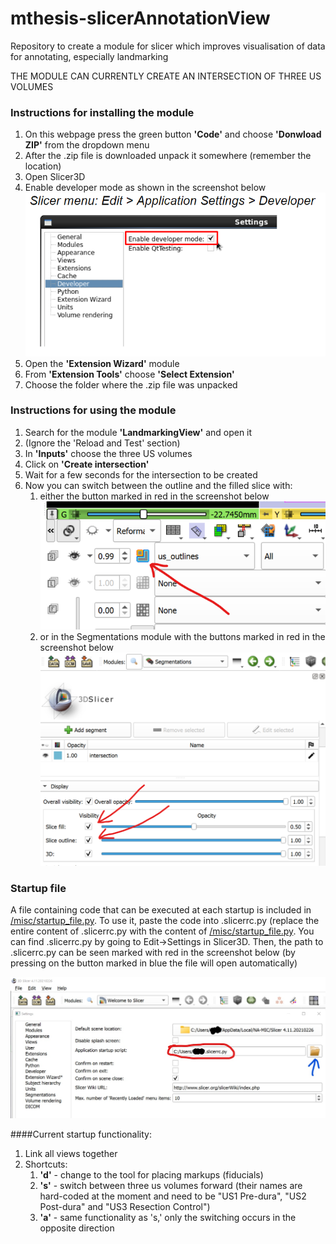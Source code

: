 # mthesis-slicerAnnotationView
Repository to create a module for slicer which improves visualisation of data for annotating, especially landmarking

THE MODULE CAN CURRENTLY CREATE AN INTERSECTION OF THREE US VOLUMES

### Instructions for installing the module
1. On this webpage press the green button **'Code'** and choose **'Donwload ZIP'** from the dropdown menu
2. After the .zip file is downloaded unpack it somewhere (remember the location)
3. Open Slicer3D
4. Enable developer mode as shown in the screenshot below
![Enabling develope mode](misc/enable_develope_mode.png)
5. Open the **'Extension Wizard'** module
6. From **'Extension Tools'** choose **'Select Extension'**
7. Choose the folder where the .zip file was unpacked


### Instructions for using the module
1. Search for the module **'LandmarkingView'** and open it
2. (Ignore the 'Reload and Test' section)
3. In **'Inputs'** choose the three US volumes
4. Click on **'Create intersection'**
5. Wait for a few seconds for the intersection to be created
6. Now you can switch between the outline and the filled slice with:
   1. either the button marked in red in the screenshot below
   ![Outline/fill button in views](misc/outline_button.png)
   2. or in the Segmentations module with the buttons marked in red in the screenshot below
   ![Outline/fill button in the Segmentation module](misc/outline_button_insegs.png)


### Startup file
A file containing code that can be executed at each startup is included in
[/misc/startup_file.py](./misc/startup_file.py). To use it, paste the code into .slicerrc.py (replace the entire content
of .slicerrc.py with the content of [/misc/startup_file.py](./misc/startup_file.py). You can find .slicerrc.py by going
to Edit->Settings in Slicer3D. Then, the path to .slicerrc.py can be seen marked with red in the screenshot below (by
pressing on the button marked in blue the file will open automatically)

![How to open .slicerrc.py](misc/Inkedslicerrc_file.jpg)

####Current startup functionality:
1. Link all views together
2. Shortcuts:
   1. **'d'** - change to the tool for placing markups (fiducials)
   2. **'s'** - switch between three us volumes forward (their names are hard-coded at the moment and need to be
   "US1 Pre-dura", "US2 Post-dura" and "US3 Resection Control")
   3. **'a'** - same functionality as 's,' only the switching occurs in the opposite direction
